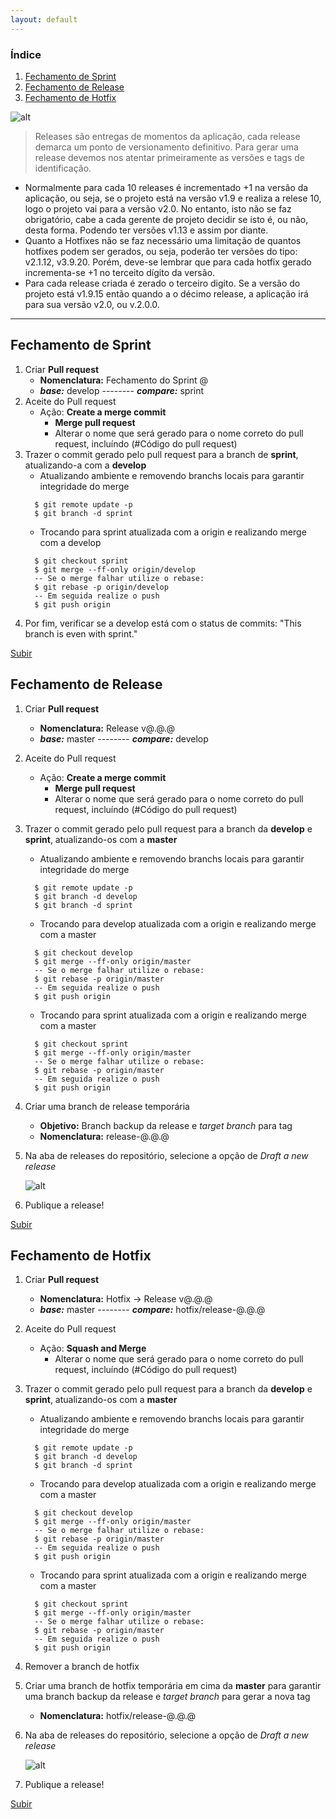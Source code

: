 ```yaml
---
layout: default
---
```


### Índice

1. [Fechamento de Sprint](https://ianleocadio.github.io/git-flow/fechamento#fechamento-de-sprint)
2. [Fechamento de Release](https://ianleocadio.github.io/git-flow/fechamento#fechamento-de-release)
3. [Fechamento de Hotfix](https://ianleocadio.github.io/git-flow/fechamento#fechamento-de-hotfix)




![alt](https://ianleocadio.github.io/git-flow/img/Versoes.png)

>Releases são entregas de momentos da aplicação, cada release demarca um ponto de versionamento definitivo. Para gerar uma release 
> devemos nos atentar primeiramente as versões e tags de identificação.

* Normalmente para cada 10 releases é incrementado +1 na versão da aplicação, ou seja, se o projeto está na versão v1.9 e realiza a relese 10, logo o projeto vai para a versão v2.0. No entanto, isto não se faz obrigatório, cabe a cada gerente de projeto decidir se isto é, ou não, desta forma. Podendo ter versões v1.13 e assim por diante.
* Quanto a Hotfixes não se faz necessário uma limitação de quantos hotfixes podem ser gerados, ou seja, poderão ter versões do tipo: v2.1.12, v3.9.20. Porém, deve-se lembrar que para cada hotfix gerado incrementa-se +1 no terceito dígito da versão.
* Para cada release criada é zerado o terceiro digito. Se a versão do projeto está v1.9.15 então quando a o décimo release, a aplicação irá para sua versão v2.0, ou v.2.0.0.

____
## Fechamento de Sprint
1. Criar __Pull request__
    * __Nomenclatura:__ Fechamento do Sprint @
    * ___base:___ develop -------- ___compare:___ sprint
2. Aceite do Pull request
    * Ação: __Create a merge commit__
        * __Merge pull request__
        * Alterar o nome que será gerado para o nome correto do pull request, incluíndo (#Código do pull request)
3. Trazer o commit gerado pelo pull request para a branch de __sprint__, atualizando-a com a __develop__
      * Atualizando ambiente e removendo branchs locais para garantir integridade do merge
      ```git  
        $ git remote update -p
        $ git branch -d sprint
      ```
      * Trocando para sprint atualizada com a origin e realizando merge com a develop
      ```git
        $ git checkout sprint
        $ git merge --ff-only origin/develop
        -- Se o merge falhar utilize o rebase:
        $ git rebase -p origin/develop
        -- Em seguida realize o push
        $ git push origin
      ```
4. Por fim, verificar se a develop está com o status de commits: "This branch is even with sprint."

[Subir](https://ianleocadio.github.io/git-flow/fechamento#%C3%8Dndice)


## Fechamento de Release
1. Criar __Pull request__
    * __Nomenclatura:__ Release v@.@.@
    * ___base:___ master -------- ___compare:___ develop
2. Aceite do Pull request
    * Ação: __Create a merge commit__
        * __Merge pull request__
        * Alterar o nome que será gerado para o nome correto do pull request, incluíndo (#Código do pull request)
3. Trazer o commit gerado pelo pull request para a branch da __develop__ e __sprint__, atualizando-os com a __master__
      * Atualizando ambiente e removendo branchs locais para garantir integridade do merge
      ```git 
        $ git remote update -p
        $ git branch -d develop
        $ git branch -d sprint
      ```
      * Trocando para develop atualizada com a origin e realizando merge com a master
      ```git
        $ git checkout develop
        $ git merge --ff-only origin/master
        -- Se o merge falhar utilize o rebase:
        $ git rebase -p origin/master
        -- Em seguida realize o push
        $ git push origin
      ```
      * Trocando para sprint atualizada com a origin e realizando merge com a master
      ```git
        $ git checkout sprint
        $ git merge --ff-only origin/master
        -- Se o merge falhar utilize o rebase:
        $ git rebase -p origin/master
        -- Em seguida realize o push
        $ git push origin
      ```
4. Criar uma branch de release temporária
    * __Objetivo:__ Branch backup da release e _target branch_ para tag
    * __Nomenclatura:__ release-@.@.@
5. Na aba de releases do repositório, selecione a opção de _Draft a new release_

    ![alt](https://ianleocadio.github.io/git-flow/img/gerando_tag.png)
6. Publique a release!

[Subir](https://ianleocadio.github.io/git-flow/fechamento#%C3%8Dndice)


## Fechamento de Hotfix
1. Criar __Pull request__
    * __Nomenclatura:__ Hotfix -> Release v@.@.@
    * ___base:___ master -------- ___compare:___ hotfix/release-@.@.@
2. Aceite do Pull request
    * Ação: __Squash and Merge__
        * Alterar o nome que será gerado para o nome correto do pull request, incluíndo (#Código do pull request)
3. Trazer o commit gerado pelo pull request para a branch da __develop__ e __sprint__, atualizando-os com a __master__
      * Atualizando ambiente e removendo branchs locais para garantir integridade do merge
      ```git  
        $ git remote update -p
        $ git branch -d develop
        $ git branch -d sprint
      ```
      * Trocando para develop atualizada com a origin e realizando merge com a master
      ```git
        $ git checkout develop
        $ git merge --ff-only origin/master
        -- Se o merge falhar utilize o rebase:
        $ git rebase -p origin/master
        -- Em seguida realize o push
        $ git push origin
      ```
      * Trocando para sprint atualizada com a origin e realizando merge com a master
      ```git
        $ git checkout sprint
        $ git merge --ff-only origin/master
        -- Se o merge falhar utilize o rebase:
        $ git rebase -p origin/master
        -- Em seguida realize o push
        $ git push origin
      ```
4. Remover a branch de hotfix
5. Criar uma branch de hotfix temporária em cima da __master__ para garantir uma branch backup da release e _target branch_ para gerar a nova tag
    * __Nomenclatura:__ hotfix/release-@.@.@
6. Na aba de releases do repositório, selecione a opção de _Draft a new release_

    ![alt](https://ianleocadio.github.io/git-flow/img/gerando_tag_2.png)
7. Publique a release!

[Subir](https://ianleocadio.github.io/git-flow/fechamento#%C3%8Dndice)




